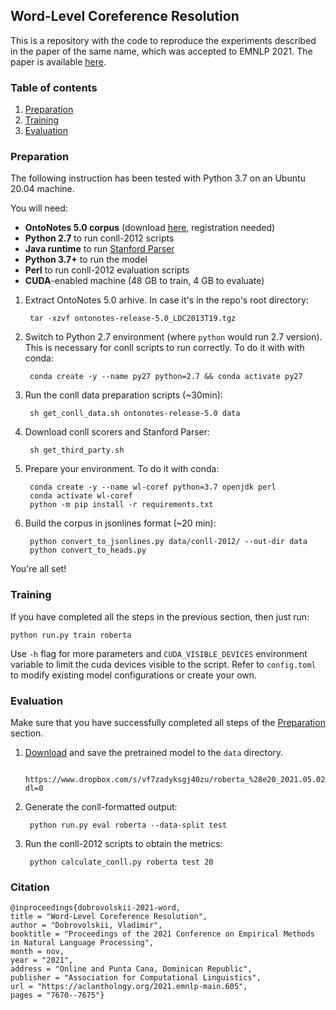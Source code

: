 ## Word-Level Coreference Resolution

This is a repository with the code to reproduce the experiments described in the paper of the same name, which was accepted to EMNLP 2021. The paper is available [here](https://aclanthology.org/2021.emnlp-main.605/).

### Table of contents
1. [Preparation](#preparation)
2. [Training](#training)
3. [Evaluation](#evaluation)

### Preparation

The following instruction has been tested with Python 3.7 on an Ubuntu 20.04 machine.

You will need:
* **OntoNotes 5.0 corpus** (download [here](https://catalog.ldc.upenn.edu/LDC2013T19), registration needed)
* **Python 2.7** to run conll-2012 scripts
* **Java runtime** to run [Stanford Parser](https://nlp.stanford.edu/software/lex-parser.shtml)
* **Python 3.7+** to run the model
* **Perl** to run conll-2012 evaluation scripts
* **CUDA**-enabled machine (48 GB to train, 4 GB to evaluate)

1. Extract OntoNotes 5.0 arhive. In case it's in the repo's root directory:

        tar -xzvf ontonotes-release-5.0_LDC2013T19.tgz
2. Switch to Python 2.7 environment (where `python` would run 2.7 version). This is necessary for conll scripts to run correctly. To do it with with conda:

        conda create -y --name py27 python=2.7 && conda activate py27
3. Run the conll data preparation scripts (~30min):

        sh get_conll_data.sh ontonotes-release-5.0 data
4. Download conll scorers and Stanford Parser:

        sh get_third_party.sh
5. Prepare your environment. To do it with conda:

        conda create -y --name wl-coref python=3.7 openjdk perl
        conda activate wl-coref
        python -m pip install -r requirements.txt
6. Build the corpus in jsonlines format (~20 min):

        python convert_to_jsonlines.py data/conll-2012/ --out-dir data
        python convert_to_heads.py

You're all set!

### Training

If you have completed all the steps in the previous section, then just run:

    python run.py train roberta

Use `-h` flag for more parameters and `CUDA_VISIBLE_DEVICES` environment variable to limit the cuda devices visible to the script. Refer to `config.toml` to modify existing model configurations or create your own.

### Evaluation

Make sure that you have successfully completed all steps of the [Preparation](#preparation) section.

1. [Download](https://www.dropbox.com/s/vf7zadyksgj40zu/roberta_%28e20_2021.05.02_01.16%29_release.pt?dl=0) and save the pretrained model to the `data` directory.

        https://www.dropbox.com/s/vf7zadyksgj40zu/roberta_%28e20_2021.05.02_01.16%29_release.pt?dl=0

2. Generate the conll-formatted output:

        python run.py eval roberta --data-split test

3. Run the conll-2012 scripts to obtain the metrics:

        python calculate_conll.py roberta test 20

### Citation
    @inproceedings{dobrovolskii-2021-word,
    title = "Word-Level Coreference Resolution",
    author = "Dobrovolskii, Vladimir",
    booktitle = "Proceedings of the 2021 Conference on Empirical Methods in Natural Language Processing",
    month = nov,
    year = "2021",
    address = "Online and Punta Cana, Dominican Republic",
    publisher = "Association for Computational Linguistics",
    url = "https://aclanthology.org/2021.emnlp-main.605",
    pages = "7670--7675"}
